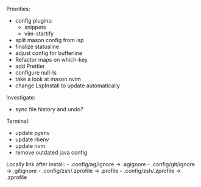 Priorities:
  - config plugins:
    - snippets
    - vim-startify
  - split mason config from lsp
  - finalize statusline
  - adjust config for bufferline
  - Refactor maps on which-key
  - add Prettier
  - configure null-ls
  - take a look at mason.nvim
  - change LspInstall to update automatically

Investigate:
  - sync file history and undo?

Terminal:
  - update pyenv
  - update rbenv
  - update nvm
  - remove outdated java config

Locally link after install:
    - .config/ag/ignore     -> .agignore
    - .config/git/ignore    -> .gitignore
    - .config/zsh/.zprofile -> .profile
    - .config/zsh/.zprofile -> .zprofile
